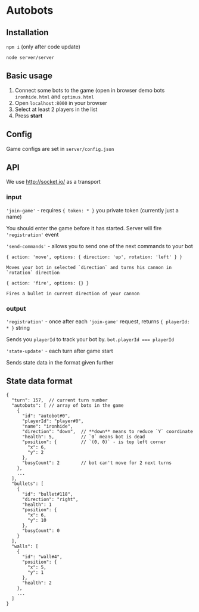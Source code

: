 # Autobots

## Installation

`npm i` (only after code update)

`node server/server`

## Basic usage

1. Connect some bots to the game (open in browser demo bots `ironhide.html` and `optimus.html`
2. Open `localhost:8000` in your browser
3. Select at least 2 players in the list
4. Press **start**
 
## Config

Game configs are set in `server/config.json`

## API

We use http://socket.io/ as a transport

### input

`'join-game'` - requires `{ token: * }` you private token (currently just a name)
  
  You should enter the game before it has started. Server will fire `'registration'` event
    
`'send-commands'` - allows you to send one of the next commands to your bot

  `{ action: 'move', options: { direction: 'up', rotation: 'left' } }`
  
    Moves your bot in selected `direction` and turns his cannon in `rotation` direction
    
  `{ action: 'fire', options: {} }`
  
    Fires a bullet in current direction of your cannon
    
### output

`'registration'` - once after each `'join-game'` request, returns `{ playerId: * }` string

  Sends you `playerId` to track your bot by. `bot.playerId === playerId`

`'state-update'` - each turn after game start

  Sends state data in the format given further


## State data format

```
{
  "turn": 157,  // current turn number
  "autobots": [ // array of bots in the game
    {
      "id": "autobot#0",
      "playerId": "player#0",
      "name": "ironhide",
      "direction": "down",  // **down** means to reduce `Y` coordinate
      "health": 5,          // `0` means bot is dead
      "position": {         // `(0, 0)` - is top left corner
        "x": 6,
        "y": 2
      },
      "busyCount": 2        // bot can't move for 2 next turns
    },
    ...
  ],
  "bullets": [
    {
      "id": "bullet#118",
      "direction": "right",
      "health": 1
      "position": {
        "x": 6,
        "y": 10
      },
      "busyCount": 0
    }
  ],
  "walls": [
    {
      "id": "wall#4",
      "position": {
        "x": 5,
        "y": 1
      },
      "health": 2
    },
    ...
  ]
}
